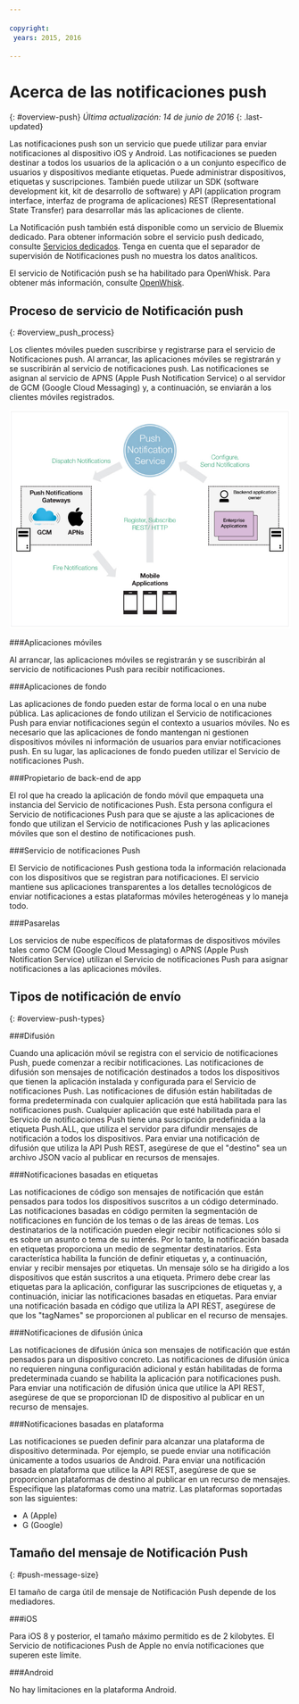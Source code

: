 ```yaml
---

copyright:
 years: 2015, 2016

---
```


# Acerca de las notificaciones push
{: #overview-push}
*Última actualización: 14 de junio de 2016*
{: .last-updated}

Las notificaciones push son un servicio que puede utilizar para enviar notificaciones al dispositivo iOS y Android. Las notificaciones se pueden destinar a todos los usuarios de la aplicación o a un conjunto específico de usuarios y dispositivos mediante etiquetas. Puede
        administrar dispositivos, etiquetas y suscripciones. También puede utilizar un SDK (software development kit, kit de desarrollo de software) y API (application program interface, interfaz de programa de aplicaciones) REST (Representational State Transfer) para desarrollar más las aplicaciones de cliente. 

La Notificación push también está disponible como un servicio de Bluemix dedicado. Para obtener información sobre el servicio push dedicado, consulte [Servicios dedicados](../../dedicated/index.html). Tenga en cuenta que el separador de supervisión de Notificaciones push no muestra los datos analíticos.

El servicio de Notificación push se ha habilitado para OpenWhisk. Para obtener más información, consulte [OpenWhisk](../../openwhisk/index.html).


## Proceso de servicio de Notificación push
{: #overview_push_process}

Los clientes móviles pueden suscribirse y registrarse para el servicio de Notificaciones push. Al arrancar, las aplicaciones móviles se registrarán y se suscribirán al servicio de notificaciones push. Las notificaciones se asignan al servicio de APNS (Apple Push Notification Service) o al servidor de GCM (Google Cloud Messaging) y, a continuación, se enviarán a los clientes móviles registrados.

![Visión general de push](images/overview.jpg)


###Aplicaciones móviles

Al arrancar, las aplicaciones móviles se registrarán y se suscribirán al servicio de notificaciones Push para recibir notificaciones.

###Aplicaciones de fondo

Las aplicaciones de fondo pueden estar de forma local o en una nube pública. Las aplicaciones de fondo utilizan el Servicio de notificaciones Push para enviar notificaciones según el contexto a usuarios móviles. No es necesario que las aplicaciones de fondo mantengan ni gestionen
                        dispositivos móviles ni información de usuarios para enviar notificaciones push. En su lugar, las aplicaciones de fondo pueden utilizar el Servicio de notificaciones Push.

###Propietario de back-end de app

El rol que ha creado la aplicación de fondo móvil que empaqueta una instancia del Servicio de notificaciones Push. Esta persona configura el Servicio de notificaciones Push para que se ajuste a las aplicaciones de fondo que utilizan el Servicio de notificaciones Push y las aplicaciones móviles que son el destino de notificaciones push.

###Servicio de notificaciones Push

El Servicio de notificaciones Push gestiona toda la información relacionada con los dispositivos que se registran para notificaciones. El servicio mantiene sus aplicaciones transparentes a los detalles tecnológicos de enviar notificaciones a estas plataformas móviles heterogéneas y lo maneja todo.

###Pasarelas

Los servicios de nube específicos de plataformas de dispositivos móviles tales como GCM (Google Cloud Messaging) o APNS (Apple Push Notification Service) utilizan el Servicio de notificaciones Push para asignar notificaciones a las aplicaciones móviles.

## Tipos de notificación de envío
{: #overview-push-types}

###Difusión

Cuando una aplicación móvil se registra con el servicio de notificaciones Push, puede comenzar a recibir notificaciones. Las notificaciones de difusión son mensajes de notificación destinados a todos los dispositivos que tienen la aplicación instalada y configurada para el Servicio de notificaciones Push. Las notificaciones de difusión están
                        habilitadas de forma predeterminada con cualquier aplicación que está habilitada para las notificaciones
                        push. Cualquier aplicación que esté habilitada para el Servicio de notificaciones Push tiene una suscripción predefinida a la etiqueta Push.ALL, que utiliza el servidor para difundir mensajes de notificación a todos los dispositivos. Para enviar una notificación de difusión
                        que utiliza la API Push REST, asegúrese de que el "destino" sea un archivo JSON vacío
                        al publicar en recursos de mensajes.

###Notificaciones basadas en etiquetas

Las notificaciones de código son mensajes de notificación que están pensados para todos los
                        dispositivos suscritos a un código determinado. Las notificaciones basadas en código
                        permiten la segmentación de notificaciones en función de los temas o de las áreas de temas. Los destinatarios de la notificación pueden elegir recibir notificaciones sólo si es sobre
                        un asunto o tema de su interés. Por lo tanto, la notificación basada en etiquetas
                        proporciona un medio de segmentar destinatarios. Esta característica habilita
                        la función de definir etiquetas y, a continuación, enviar y recibir mensajes por etiquetas. Un
                        mensaje sólo se ha dirigido a los dispositivos que están suscritos a una etiqueta. Primero debe
                        crear las etiquetas para la aplicación, configurar las suscripciones de etiquetas
                        y, a continuación, iniciar las notificaciones basadas en etiquetas. Para enviar una notificación basada en código
                        que utiliza la API REST, asegúrese de que los "tagNames" se proporcionen
                        al publicar en el recurso de mensajes.

###Notificaciones de difusión única

Las notificaciones de difusión única son mensajes de notificación que están pensados para un dispositivo concreto. Las notificaciones de difusión única no requieren ninguna configuración adicional y están habilitadas de forma predeterminada cuando se habilita la aplicación para notificaciones push. Para enviar una notificación de difusión única que utilice la API REST, asegúrese de que se proporcionan ID de dispositivo al publicar en un recurso de mensajes.

###Notificaciones basadas en plataforma

Las notificaciones se pueden definir para alcanzar una plataforma de dispositivo determinada. Por
                            ejemplo, se puede enviar una notificación únicamente a todos usuarios de Android. Para
                            enviar una notificación basada en plataforma que utilice la API REST, asegúrese
                            de que se proporcionan plataformas de destino al publicar en un recurso de
                            mensajes. Especifique las plataformas como una matriz. Las plataformas
                            soportadas son las siguientes:
* A (Apple)
* G (Google)

## Tamaño del mensaje de Notificación Push
{: #push-message-size}

El tamaño de carga útil de mensaje de Notificación Push depende de los mediadores. 

###iOS

Para iOS 8 y posterior, el tamaño máximo permitido es de 2 kilobytes. El Servicio de notificaciones Push de Apple no envía notificaciones que superen este límite.

###Android

No hay limitaciones en la plataforma Android.
